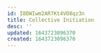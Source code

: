```yaml
---
id: I8DWIwm2AR7Kt4VO8qz3n
title: Collective Initiation
desc: ''
updated: 1643723096370
created: 1643723096370
---
```


